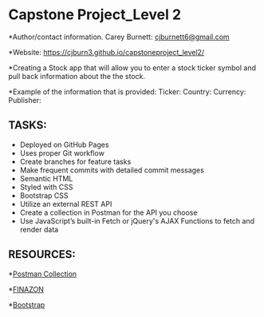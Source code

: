 # Capstone Project_Level 2

*Author/contact information.
Carey Burnett: cjburnett6@gmail.com

*Website: https://cjburn3.github.io/capstoneproject_level2/

*Creating a Stock app that will allow you to enter a stock ticker symbol and pull back information about the the stock.

*Example of the information that is provided:
Ticker:
Country:
Currency:
Publisher:

## TASKS:
- Deployed on GitHub Pages
- Uses proper Git workflow
- Create branches for feature tasks
- Make frequent commits with detailed commit messages
- Semantic HTML
- Styled with CSS
- Bootstrap CSS
- Utilize an external REST API
- Create a collection in Postman for the API you choose
- Use JavaScript’s built-in Fetch or jQuery's AJAX Functions to fetch and render data

## RESOURCES:
*[Postman Collection](https://www.postman.com/cjburn/workspace/publicworkspace1/collection/34457025-4edec682-bef7-4e7f-bf94-9b64e1804486?action=share&creator=34457025)

*[FINAZON](https://finazon.io/docs/api/latest#/tickers/stocks)

*[Bootstrap](https://getbootstrap.com/docs/5.0/getting-started/introduction/)





